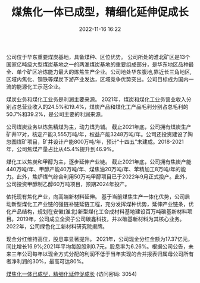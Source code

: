 ﻿---
title: 煤焦化一体已成型，精细化延伸促成长
date: 2022-11-16 16:22
tags:
- 淮北矿业 
updated: 
---

公司位于华东重要煤炭基地，具备煤种、区位优势。
公司所处的淮北矿区是13个国家亿吨级大型煤炭基地之一的两淮煤炭基地的重要组成部分，是华东地区品种最全、单个矿区冶炼能力最大的炼焦生产企业。公司地处华东腹地,靠近长三角地区,区域内焦化、钢铁等煤炭下游产业发达，区域竞争优势突出。公司目标成为国内一流的能源化工示范企业。

煤炭业务和煤化工业务是利润主要来源。
2021年，煤炭和煤化工业务营业收入分别占总营业收入的24.5%和19.4%，煤炭产品和煤化工产品毛利分别占总毛利的50.7%和39.2%，是公司主要的利润来源。
<!-- more -->
公司煤炭业务以炼焦精煤为主，动力煤为辅。
截止2021年底，公司拥有煤炭生产矿井17对，核定产能3,555万吨/年，权益产能3248万吨/年。公司还投资建设了陶忽图煤矿项目，矿井设计产能800万吨/年，预计“十四五”末建成。2018-2021年，公司焦煤产量占比从45.4%提升到46.9%。

煤化工以焦炭和甲醇为主，逐步延伸产业链。
截止2021年底，公司拥有焦炭产能440万吨/年、甲醇产能40万吨/年、煤焦油20万吨/年、苯精加工8万吨/年的能力。此外，焦炉煤气综合利用50万吨甲醇项目已于2022年9月正式投产。此外，公司投资甲醇制乙醇60万吨项目，预期2024年投产。

依托现有焦化产业，向高端新材料延伸。
基于当前煤焦生产一体化优势，公司启动新型煤化工产业链的强链补链延链工程，充分发挥煤种优势，延伸产业链条，优化产品结构，规划在安徽(淮北)新型煤化工合成材料基地建设百万吨碳基新材料项目。2019年，公司成立全资子公司碳鑫科技，并以碳基新材料为其核心业务。2022年，公司绿色化工新材料研究院揭牌。

现金分红维持高位，股息率显著提升。
2021年，公司现金分红金额为17.37亿元，同比增长16.9%;2021年平均每股股利0.7元，股息率为6.26%。根据公司公告，未来三年公司每年以现金方式分配的利润不低于当年实现的合并报表归属母公司所有者净利润的30%，最高可达80%。

[煤焦化一体已成型，精细化延伸促成长](https://url12.ctfile.com/f/3948612-724538156-3340b2?p=3054)
(访问密码: 3054)



